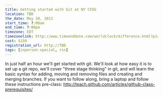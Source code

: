 ```yaml
---
title: Getting started with Git at NY CFUG
location: TBD
the_date: May 20, 2013
start_time: ?:00am
end_time: ?:00pm
timezone: EDT
timezonelink: http://www.timeanddate.com/worldclock/difference.html?p1=179
cost: $150
registration_url: http://TBD
tags: [inperson-special, rss]
---
```


In just half an hour we'll get started with git. We'll look at how easy it is to set up a git repo, we'll cover "three stage thinking" in git, and will learn the basic syntax for adding, moving and removing files and creating and merging branches. If you want to follow along, bring a laptop and follow these instructions pre-class: http://teach.github.com/articles/github-class-prerequisites/
